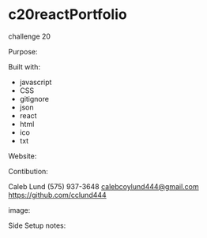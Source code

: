 # c20reactPortfolio
challenge 20

Purpose:



Built with:
* javascript
* CSS
* gitignore
* json
* react
* html
* ico
* txt

Website:



Contibution:

Caleb Lund
(575) 937-3648
calebcoylund444@gmail.com
https://github.com/cclund444

image:
<img src=" " />

Side Setup notes:


